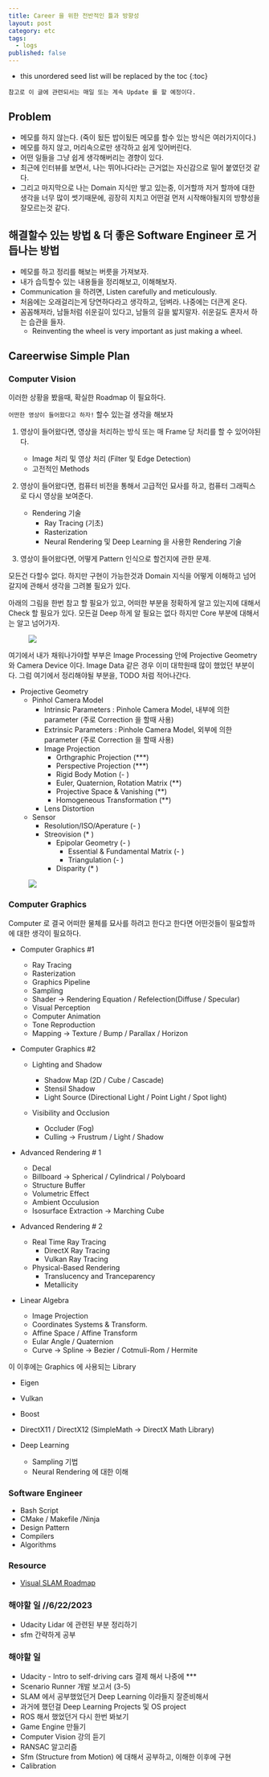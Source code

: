 ```yaml
---
title: Career 을 위한 전반적인 틀과 방향성
layout: post
category: etc
tags:
  - logs
published: false
---
```


* this unordered seed list will be replaced by the toc
{:toc}

`참고로 이 글에 관련되서는 매일 또는 계속 Update 를 할 예정이다.`

## Problem

- 메모를 하지 않는다. (죽이 됬든 밥이됬든 메모를 할수 있는 방식은 여러가지이다.)
- 메모를 하지 않고, 머리속으로만 생각하고 쉽게 잊어버린다.
- 어떤 일들을 그냥 쉽게 생각해버리는 경향이 있다.
- 최근에 인터뷰를 보면서, 나는 뛰어나다라는 근거없는 자신감으로 밀어 붙였던것 같다.
- 그리고 마지막으로 나는 Domain 지식만 쌓고 있는중, 이거할까 저거 할까에 대한 생각을 너무 많이 썻기때문에, 굉장히 지치고 어떤걸 먼저 시작해야될지의 방향성을 잘모르는것 같다.

## 해결할수 있는 방법 & 더 좋은 Software Engineer 로 거듭나는 방법

- 메모를 하고 정리를 해보는 버릇을 가져보자.
- 내가 습득할수 있는 내용들을 정리해보고, 이해해보자.
- Communication 을 하려면, Listen carefully and meticulously.
- 처음에는 오래걸리는게 당연하다라고 생각하고, 덤벼라. 나중에는 더큰게 온다.
- 꼼꼼해져라, 남들처럼 쉬운길이 있다고, 남들의 길을 밟지말자. 쉬운길도 혼자서 하는 습관을 들자.
  - Reinventing the wheel is very important as just making a wheel.
  
## Careerwise Simple Plan

### Computer Vision

이러한 상황을 봤을때, 확실한 Roadmap 이 필요하다.

`어떤한 영상이 들어왔다고 하자!` 할수 있는걸 생각을 해보자

1. 영상이 들어왔다면, 영상을 처리하는 방식 또는 매 Frame 당 처리를 할 수 있어야된다.
   - Image 처리 및 영상 처리 (Filter 및 Edge Detection)
   - 고전적인 Methods

2. 영상이 들어왔다면, 컴퓨터 비전을 통해서 고급적인 묘사를 하고, 컴퓨터 그래픽스로 다시 영상을 보여준다.
   - Rendering 기술
     - Ray Tracing (기초)
     - Rasterization
     - Neural Rendering 및 Deep Learning 을 사용한 Rendering 기술

3. 영상이 들어왔다면, 어떻게 Pattern 인식으로 할건지에 관한 문제.

모든건 다할수 없다. 하지만 구현이 가능한것과 Domain 지식을 어떻게 이해하고 넘어갈지에 관해서 생각을 그려볼 필요가 있다.

아래의 그림을 한번 참고 할 필요가 있고, 어떠한 부분을 정확하게 알고 있는지에 대해서 Check 할 필요가 있다. 모든걸 Deep 하게 알 필요는 없다 하지만 Core 부분에 대해서는 알고 넘어가자.

<figure>
  <img src = "../../../assets/img/photo/6-21-2023/beginner.png">
</figure>

여기에서 내가 채워나가야할 부부은 Image Processing 안에 Projective Geometry 와 Camera Device 이다. Image Data 같은 경우 이미 대학원때 많이 했었던 부분이다. 그럼 여기에서 정리해야될 부분을, TODO 처럼 적어나간다.

- Projective Geometry
  - Pinhol Camera Model
    - Intrinsic Parameters : Pinhole Camera Model, 내부에 의한 parameter (주로 Correction 을 할때 사용)
    - Extrinsic Parameters : Pinhole Camera Model, 외부에 의한 parameter (주로 Correction 을 할때 사용)
    - Image Projection
      - Orthgraphic Projection              (***)
      - Perspective Projection              (***)
      - Rigid Body Motion                   (- )
      - Euler, Quaternion, Rotation Matrix  (**)
      - Projective Space & Vanishing        (**)
      - Homogeneous Transformation          (**)
    - Lens Distortion
  - Sensor
    - Resolution/ISO/Aperature              (- )
    - Streovision                           (* )
      - Epipolar Geometry                   (- )
        - Essential & Fundamental Matrix    (- )
        - Triangulation                     (- )
      - Disparity                           (* )

<figure>
  <img src = "../../../assets/img/photo/6-21-2023/getting-familiar.png">
</figure>

### Computer Graphics

Computer 로 결국 어떠한 물체를 묘사를 하려고 한다고 한다면 어떤것들이 필요할까에 대한 생각이 필요하다.

- Computer Graphics #1
  - Ray Tracing
  - Rasterization
  - Graphics Pipeline
  - Sampling
  - Shader -> Rendering Equation / Refelection(Diffuse / Specular)
  - Visual Perception
  - Computer Animation
  - Tone Reproduction
  - Mapping -> Texture / Bump / Parallax / Horizon

- Computer Graphics #2
  - Lighting and Shadow
    - Shadow Map (2D / Cube / Cascade)
    - Stensil Shadow
    - Light Source (Directional Light / Point Light / Spot light)

  - Visibility and Occlusion
    - Occluder (Fog)
    - Culling -> Frustrum / Light / Shadow

- Advanced Rendering # 1
  - Decal
  - Billboard -> Spherical / Cylindrical / Polyboard
  - Structure Buffer
  - Volumetric Effect
  - Ambient Occulusion
  - Isosurface Extraction -> Marching Cube

- Advanced Rendering # 2
  - Real Time Ray Tracing
    - DirectX Ray Tracing
    - Vulkan Ray Tracing
  - Physical-Based Rendering
    - Translucency and Tranceparency
    - Metallicity

- Linear Algebra
  - Image Projection
  - Coordinates Systems & Transform.
  - Affine Space / Affine Transform
  - Eular Angle / Quaternion
  - Curve -> Spline -> Bezier / Cotmuli-Rom / Hermite

이 이후에는 Graphics 에 사용되는 Library

- Eigen
- Vulkan
- Boost
- DirectX11 / DirectX12 (SimpleMath -> DirectX Math Library)

- Deep Learning
  - Sampling 기법
  - Neural Rendering 에 대한 이해

### Software Engineer

- Bash Script
- CMake / Makefile /Ninja
- Design Pattern
- Compilers
- Algorithms

### Resource
- [Visual SLAM Roadmap](https://github.com/changh95/visual-slam-roadmap/tree/main)

### 해야할 일 //6/22/2023
- Udacity Lidar 에 관련된 부분 정리하기
- sfm 간략하게 공부

### 해야할 일
- Udacity - Intro to self-driving cars 결제 해서 나중에 ***
- Scenario Runner 개발 보고서 (3-5)
- SLAM 에서 공부했었던거 Deep Learning 이라들지 잘준비해서
- 과거에 했던걸 Deep Learning Projects 및 OS project
- ROS 해서 했었던거 다시 한번 봐보기
- Game Engine 만들기
- Computer Vision 강의 듣기
- RANSAC 알고리즘
- Sfm (Structure from Motion) 에 대해서 공부하고, 이해한 이후에 구현
- Calibration